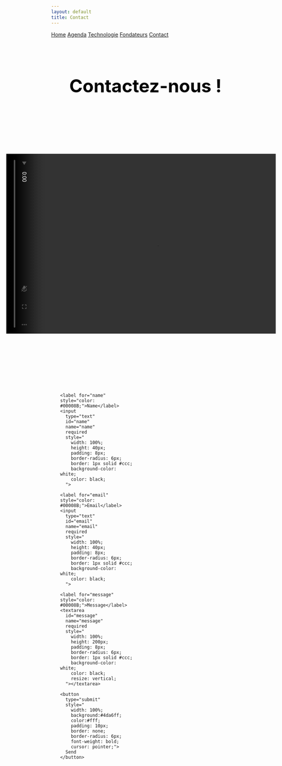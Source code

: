```yaml
---
layout: default
title: Contact
---
```


<div class="background">
     <div class="nav-links">
    <a href="{{ site.baseurl }}">Home</a>
    <a href="{{ site.baseurl }}/about.html">Agenda</a>
    <a href="{{ site.baseurl }}/projects.html">Technologie</a>
    <a href="{{ site.baseurl }}/gallery.html">Fondateurs</a>
    <a href="{{ site.baseurl }}/contact.html">Contact</a>
  </div>
  
</div>
<h1 style="text-align:center; padding-top: 2rem;color: black;font-size: 3rem">Contactez-nous !</h1>
<div class="container_contact">

  <div class="video-box_contact">
    <video
    src="{{ site.baseurl }}/assets/video/contact.mp4"
    type="video/mp4"
    autoplay
    muted
    loop
    playsinline
    style="transform: rotate(90deg); width: 480px; height: 720px; object-fit: cover;"
  ></video>
  </div>

<form id="contact-form" style="flex: 1; padding: 24px;">
  <div style="display: flex; flex-direction: column; align-items: flex-start; gap: 16px; width: 200px;">
    
    <label for="name" style="color: #00008B;">Name</label>
    <input 
      type="text" 
      id="name" 
      name="name" 
      required 
      style="
        width: 100%; 
        height: 40px; 
        padding: 8px; 
        border-radius: 6px; 
        border: 1px solid #ccc; 
        background-color: white;
        color: black;
      ">

    <label for="email" style="color: #00008B;">Email</label>
    <input 
      type="text" 
      id="email" 
      name="email" 
      required 
      style="
        width: 100%; 
        height: 40px; 
        padding: 8px; 
        border-radius: 6px; 
        border: 1px solid #ccc; 
        background-color: white;
        color: black;
      ">

    <label for="message" style="color: #00008B;">Message</label>
    <textarea 
      id="message" 
      name="message" 
      required 
      style="
        width: 100%; 
        height: 200px; 
        padding: 8px; 
        border-radius: 6px; 
        border: 1px solid #ccc; 
        background-color: white;
        color: black;
        resize: vertical;
      "></textarea>

    <button 
      type="submit" 
      style="
        width: 100%; 
        background:#4da6ff; 
        color:#fff; 
        padding: 10px; 
        border: none; 
        border-radius: 6px; 
        font-weight: bold; 
        cursor: pointer;">
      Send
    </button>
  </div>
</form>
</div>

